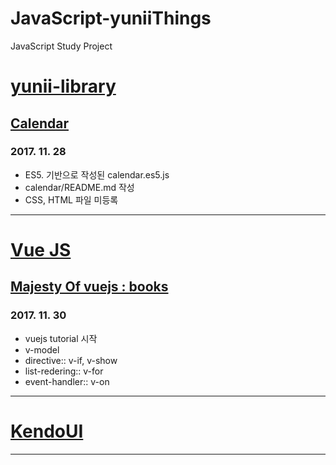 # JavaScript-yuniiThings
JavaScript Study Project

# [yunii-library](https://github.com/yuniiThings/JavaScript-yuniiThings-ver.0/tree/master/yunii-Library)
## [Calendar](https://github.com/yuniiThings/JavaScript-yuniiThings-ver.0/tree/master/yunii-Library/calendar)
###  2017. 11. 28
- ES5. 기반으로 작성된 calendar.es5.js
- calendar/README.md 작성
- CSS, HTML 파일 미등록

---
# [Vue JS](ttps://github.com/yuniiThings/JavaScript-yuniiThings-ver.0/tree/master/Vuejs)

## [Majesty Of vuejs : books](https://github.com/yuniiThings/JavaScript-yuniiThings-ver.0/tree/master/Vuejs/study-the-majesty-of-vuejs)

### 2017. 11. 30
- vuejs tutorial 시작
- v-model
- directive:: v-if, v-show
- list-redering:: v-for
- event-handler:: v-on

---

# [KendoUI](https://github.com/yuniiThings/JavaScript-yuniiThings-ver.0/tree/master/KendoUI)

---
